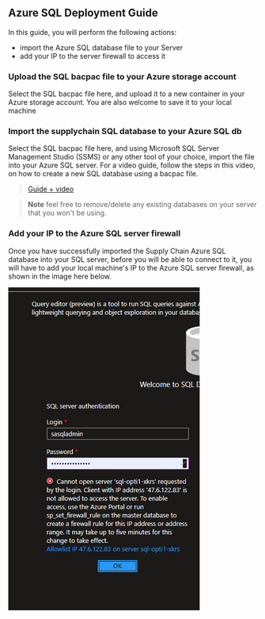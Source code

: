 ## Azure SQL Deployment Guide

In this guide, you will perform the following actions:

- import the Azure SQL database file to your Server 
- add your IP to the server firewall to access it

### Upload the SQL bacpac file to your Azure storage account

Select the SQL bacpac file here, and upload it to a new container in your Azure storage account. You are also welcome to save it to your local machine

### Import the supplychain SQL database to your Azure SQL db

Select the SQL bacpac file here, and using Microsoft SQL Server Management Studio (SSMS) or any other tool of your choice, import the file into your Azure SQL server.
For a video guide, follow the steps in this video, on how to create a new SQL database using a bacpac file. 

> [Guide + video](https://learn.microsoft.com/en-us/azure/azure-sql/database/database-import?view=azuresql&tabs=azure-powershell)

> **Note**
> feel free to remove/delete any existing databases on your server that you won't be using.  

### Add your IP to the Azure SQL server firewall

Once you have successfully imported the Supply Chain Azure SQL database into your SQL server, before you will be able to connect to it, you will have to add your local machine's IP to the Azure SQL server firewall, as shown in the image here below. 

![SQL Server Add IP](../../assets/images/SQL_server.png)

